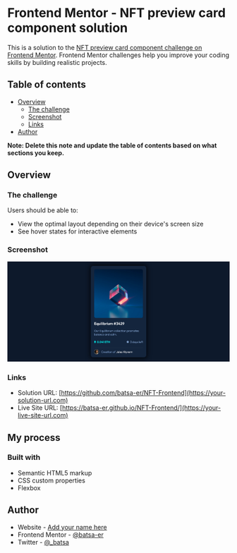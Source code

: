 # Frontend Mentor - NFT preview card component solution

This is a solution to the [NFT preview card component challenge on Frontend Mentor](https://www.frontendmentor.io/challenges/nft-preview-card-component-SbdUL_w0U). Frontend Mentor challenges help you improve your coding skills by building realistic projects.

## Table of contents

- [Overview](#overview)
  - [The challenge](#the-challenge)
  - [Screenshot](#screenshot)
  - [Links](#links)
- [Author](#author)

**Note: Delete this note and update the table of contents based on what sections you keep.**

## Overview

### The challenge

Users should be able to:

- View the optimal layout depending on their device's screen size
- See hover states for interactive elements

### Screenshot

![](./screenshot/Screenshot%202022-12-19%20at%2014-14-31%20Frontend%20Mentor%20NFT%20preview%20card%20component.png)

### Links

- Solution URL: [https://github.com/batsa-er/NFT-Frontend](https://your-solution-url.com)
- Live Site URL: [https://batsa-er.github.io/NFT-Frontend/](https://your-live-site-url.com)

## My process

### Built with

- Semantic HTML5 markup
- CSS custom properties
- Flexbox

## Author

- Website - [Add your name here](https://www.your-site.com)
- Frontend Mentor - [@batsa-er](https://www.frontendmentor.io/profile/yourusername)
- Twitter - [@\_batsa](https://www.twitter.com/yourusername)
